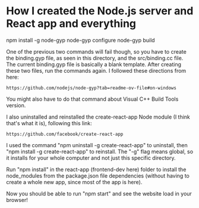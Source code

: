 # How I created the Node.js server and React app and everything

npm install -g node-gyp
node-gyp configure
node-gyp build

One of the previous two commands will fail though, so you have to create the binding.gyp file, as seen
in this directory, and the src/binding.cc file. The current binding.gyp file is basically a blank
template. After creating these two files, run the commands again. I followed these directions from here:

    https://github.com/nodejs/node-gyp?tab=readme-ov-file#on-windows

You might also have to do that command about Visual C++ Build Tools version.

I also uninstalled and reinstalled the create-react-app Node module (I think that's what it is),
following this link:

    https://github.com/facebook/create-react-app

I used the command "npm uninstall -g create-react-app" to uninstall, then "npm install -g create-react-app"
to reinstall. The "-g" flag means global, so it installs for your whole computer and not just this specific
directory.

Run "npm install" in the react-app (frontend-dev here) folder to install the node_modules from the
package.json file dependencies (without having to create a whole new app, since most of the app is here).

Now you should be able to run "npm start" and see the website load in your browser!
